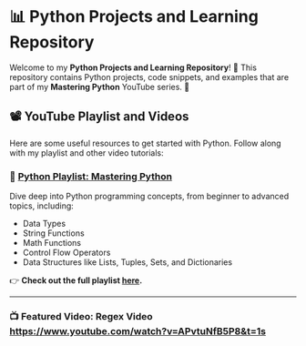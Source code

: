 # 📊 Python Projects and Learning Repository

Welcome to my **Python Projects and Learning Repository**! 🎯 This repository contains Python projects, code snippets, and examples that are part of my **Mastering Python** YouTube series. 🚀

## 📽 YouTube Playlist and Videos

Here are some useful resources to get started with Python. Follow along with my playlist and other video tutorials:

### 🎥 [Python Playlist: Mastering Python](https://www.youtube.com/watch?v=oJzFPlkkfQI&list=PLllOizrde1zKDh1RGdJ7EOXVhQSP8xebQ&pp=iAQB)
Dive deep into Python programming concepts, from beginner to advanced topics, including:
- Data Types
- String Functions
- Math Functions
- Control Flow Operators
- Data Structures like Lists, Tuples, Sets, and Dictionaries

👉 **Check out the full playlist [here](https://www.youtube.com/watch?v=oJzFPlkkfQI&list=PLllOizrde1zKDh1RGdJ7EOXVhQSP8xebQ&pp=iAQB).**

---

### 📺 Featured Video: **Regex Video** https://www.youtube.com/watch?v=APvtuNfB5P8&t=1s